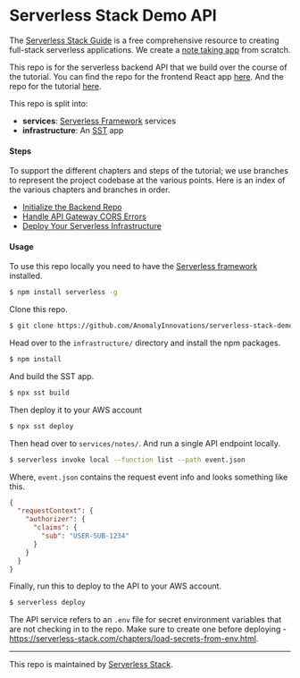 # Serverless Stack Demo API

The [Serverless Stack Guide](http://serverless-stack.com/#guide) is a free comprehensive resource to creating full-stack serverless applications. We create a [note taking app](http://demo2.serverless-stack.com) from scratch.

This repo is for the serverless backend API that we build over the course of the tutorial. You can find the repo for the frontend React app [here](https://github.com/AnomalyInnovations/serverless-stack-demo-client). And the repo for the tutorial [here](https://github.com/AnomalyInnovations/serverless-stack-com).

This repo is split into:

- **services**: [Serverless Framework](https://github.com/serverless/serverless) services
- **infrastructure**: An [SST](https://github.com/serverless-stack/serverless-stack) app

#### Steps

To support the different chapters and steps of the tutorial; we use branches to represent the project codebase at the various points. Here is an index of the various chapters and branches in order.

- [Initialize the Backend Repo](../../tree/initialize-the-backend-repo)
- [Handle API Gateway CORS Errors](../../tree/handle-api-gateway-cors-errors)
- [Deploy Your Serverless Infrastructure](../../tree/deploy-your-serverless-infrastructure)

#### Usage

To use this repo locally you need to have the [Serverless framework](https://serverless.com) installed.

```bash
$ npm install serverless -g
```

Clone this repo.

```bash
$ git clone https://github.com/AnomalyInnovations/serverless-stack-demo-api
```

Head over to the `infrastructure/` directory and install the npm packages.

``` bash
$ npm install
```

And build the SST app.

``` bash
$ npx sst build
```

Then deploy it to your AWS account

``` bash
$ npx sst deploy
```

Then head over to `services/notes/`. And run a single API endpoint locally.

```bash
$ serverless invoke local --function list --path event.json
```

Where, `event.json` contains the request event info and looks something like this.

```json
{
  "requestContext": {
    "authorizer": {
      "claims": {
        "sub": "USER-SUB-1234"
      }
    }
  }
}
```

Finally, run this to deploy to the API to your AWS account.

```bash
$ serverless deploy
```

The API service refers to an `.env` file for secret environment variables that are not checking in to the repo. Make sure to create one before deploying - https://serverless-stack.com/chapters/load-secrets-from-env.html.

---

This repo is maintained by [Serverless Stack](https://serverless-stack.com).

[email]: mailto:hello@serverless-stack.com
